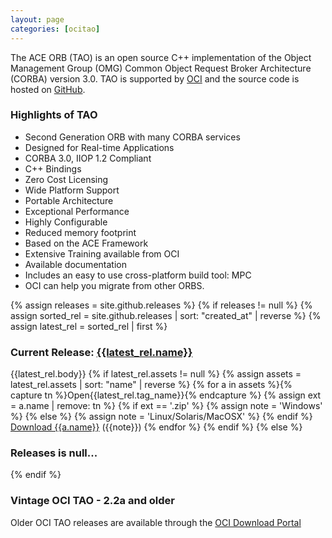 ```yaml
---
layout: page
categories: [ocitao]
---
```


The ACE ORB (TAO) is an open source C++ implementation of the Object Management Group (OMG) Common Object Request Broker Architecture (CORBA) version 3.0. TAO is supported by [OCI](http://www.ociweb.com) and the source code is hosted on [GitHub]({{site.github.repository_url}}).

### Highlights of TAO

 - Second Generation ORB with many CORBA services
 - Designed for Real-time Applications
 - CORBA 3.0, IIOP 1.2 Compliant
 - C++ Bindings
 - Zero Cost Licensing
 - Wide Platform Support
 - Portable Architecture
 - Exceptional Performance
 - Highly Configurable
 - Reduced memory footprint
 - Based on the ACE Framework
 - Extensive Training available from OCI
 - Available documentation
 - Includes an easy to use cross-platform build tool: MPC
 - OCI can help you migrate from other ORBS.

{% assign releases = site.github.releases %}
{% if releases != null %}
    {% assign sorted_rel = site.github.releases | sort: "created_at" | reverse %}
    {% assign latest_rel = sorted_rel | first %}
 
### Current Release: [{{latest_rel.name}}]({{latest_rel.html_url}})
  
{{latest_rel.body}}
{% if latest_rel.assets != null %}
    {% assign assets = latest_rel.assets | sort: "name" | reverse %}
    {% for a in assets %}{% capture tn %}Open{{latest_rel.tag_name}}{% endcapture %}
        {% assign ext = a.name | remove: tn %}
        {% if ext == '.zip' %}
           {% assign note = 'Windows' %}
        {% else %}
            {% assign note = 'Linux/Solaris/MacOSX' %}
        {% endif %}
        [Download {{a.name}}]({{a.browser_download_url}}) ({{note}})
    {% endfor %}
{% endif %}
{% else %}
### Releases is null...
{% endif %}

### Vintage OCI TAO - 2.2a and older

 Older OCI TAO releases are available through the [OCI Download Portal](lhttp://localhost:9090/ociProduct/show/3)
